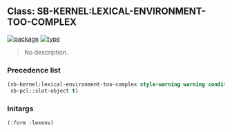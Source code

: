 ## Class: SB-KERNEL:LEXICAL-ENVIRONMENT-TOO-COMPLEX
[![package](https://img.shields.io/badge/Package-SB--KERNEL-5f9ea0.svg?style=social&colorA=999999)](../) [![type](https://img.shields.io/badge/Type-Class-5f9ea0.svg?style=social&colorA=999999)](../#class) 

> No description.

### Precedence list
```cl
(sb-kernel:lexical-environment-too-complex style-warning warning condition
 sb-pcl::slot-object t)
```
### Initargs
```cl
(:form :lexenv)
```
